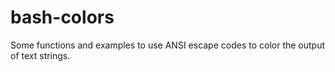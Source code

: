 # bash-colors
Some functions and examples to use ANSI escape codes to color the output of text strings.
